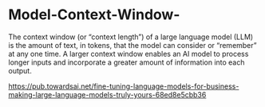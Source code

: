 # Model-Context-Window-
The context window (or “context length”) of a large language model (LLM) is the amount of text, in tokens, that the model can consider or “remember” at any one time. A larger context window enables an AI model to process longer inputs and incorporate a greater amount of information into each output.


https://pub.towardsai.net/fine-tuning-language-models-for-business-making-large-language-models-truly-yours-68ed8e5cbb36
